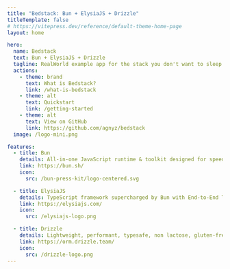 ```yaml
---
title: "Bedstack: Bun + ElysiaJS + Drizzle"
titleTemplate: false
# https://vitepress.dev/reference/default-theme-home-page
layout: home

hero:
  name: Bedstack
  text: Bun + ElysiaJS + Drizzle
  tagline: RealWorld example app for the stack you don't want to sleep on
  actions:
    - theme: brand
      text: What is Bedstack?
      link: /what-is-bedstack
    - theme: alt
      text: Quickstart
      link: /getting-started
    - theme: alt
      text: View on GitHub
      link: https://github.com/agnyz/bedstack
  image: /logo-mini.png

features:
  - title: Bun
    details: All-in-one JavaScript runtime & toolkit designed for speed, complete with a bundler, test runner, and Node.js-compatible package manager.
    link: https://bun.sh/
    icon:
      src: /bun-press-kit/logo-centered.svg

  - title: ElysiaJS
    details: TypeScript framework supercharged by Bun with End-to-End Type Safety, unified type system and outstanding developer experience.
    link: https://elysiajs.com/
    icon:
      src: /elysiajs-logo.png

  - title: Drizzle
    details: Lightweight, performant, typesafe, non lactose, gluten-free, flexible, serverless-ready, and headless TypeScript ORM with both relational and SQL-like query APIs.
    link: https://orm.drizzle.team/
    icon:
      src: /drizzle-logo.png
---
```


<style>
:root {
  --vp-home-hero-name-color: transparent;
  --vp-home-hero-name-background: -webkit-linear-gradient(-60deg, var(--vp-c-brand-1) 30%, var(--vp-c-brand-2));
  --vp-home-hero-image-background-image: linear-gradient(-45deg, 
    rgb(from var(--vp-c-brand-1) r g b / 0.25) 20%,
    rgb(from var(--vp-c-brand-2) r g b / 0.5) 20%
  );
  --vp-home-hero-image-filter: blur(80px);
}

@media (min-width: 640px) {
  :root {
    --vp-home-hero-image-filter: blur(56px);
  }
}

@media (min-width: 960px) {
  :root {
    --vp-home-hero-image-filter: blur(72px);
  }
}

.VPButton.brand {
  background-image: linear-gradient(160deg, var(--vp-c-brand-1), var(--vp-c-brand-2)) !important;
  opacity: 0.8;
  transition: opacity 0.25s;
  border: 0;
}

.VPButton.brand:hover {
  opacity: 1;
}
</style>
